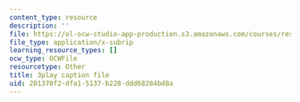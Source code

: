 ```yaml
---
content_type: resource
description: ''
file: https://ol-ocw-studio-app-production.s3.amazonaws.com/courses/res-9-003-brains-minds-and-machines-summer-course-summer-2015/201370f2dfa15137b228ddd68284bd8a_7BAChnLg8Co.vtt
file_type: application/x-subrip
learning_resource_types: []
ocw_type: OCWFile
resourcetype: Other
title: 3play caption file
uid: 201370f2-dfa1-5137-b228-ddd68284bd8a
---
```

